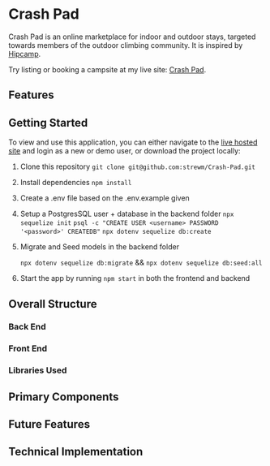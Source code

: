 # Crash Pad

Crash Pad is an online marketplace for indoor and outdoor stays, targeted towards members of the outdoor climbing community. It is inspired by [Hipcamp](https://www.hipcamp.com/en-US).

Try listing or booking a campsite at my live site: [Crash Pad](https://crash-pad-stays.herokuapp.com/).

## Features

## Getting Started
To view and use this application, you can either navigate to the [live hosted site](https://crash-pad-stays.herokuapp.com/) and login as a new or demo user, or download the project locally:
1. Clone this repository ```git clone git@github.com:strewm/Crash-Pad.git```

2. Install dependencies ```npm install```

3.  Create a .env file based on the .env.example given

4.  Setup a PostgresSQL user + database in the backend folder
    ``` npx sequelize init ```
    ```psql -c "CREATE USER <username> PASSWORD '<password>' CREATEDB"```
    ```npx dotenv sequelize db:create```

5. Migrate and Seed models in the backend folder

    ```npx dotenv sequelize db:migrate``` &&
    ```npx dotenv sequelize db:seed:all```

6. Start the app by running ```npm start``` in both the frontend and backend 

## Overall Structure
### Back End
### Front End
### Libraries Used

## Primary Components

## Future Features

## Technical Implementation
